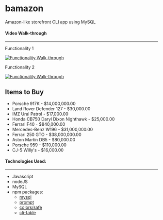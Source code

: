 

# bamazon
Amazon-like storefront CLI app using MySQL

#### Video Walk-through
***

Functionality 1

[![Functionality Walk-through](http://img.youtube.com/vi/Irj-nSaiJEw/maxresdefault.jpg)](http://www.youtube.com/watch?v=Irj-nSaiJEw)

Functionality 2

[![Functionality Walk-through](http://img.youtube.com/vi/3mEGbFjNtPo/maxresdefault.jpg)](http://www.youtube.com/watch?v=3mEGbFjNtPo)



## Items to Buy
* Porsche 917K - $14,000,000.00
* Land Rover Defender 127 - $30,000.00
* IMZ Ural Patrol - $17,000.00
* Honda CB750 Daryl Dixon Nighthawk - $25,000.00
* Ferrari F40 - $840,000.00
* Mercedes-Benz W196 - $31,000,000.00
* Ferrari 250 GTO - $38,000,000.00
* Aston Martin DB5 - $80,000.00
* Porsche 959 - $110,000.00
* CJ-5 Willy's - $16,000.00




#### Technologies Used:
***

* Javascript
* nodeJS
* MySQL
* npm packages:
	- [mysql](https://github.com/felixge/node-mysql)
	- [prompt](https://github.com/flatiron/prompt)
	- [colors/safe](https://github.com/Marak/colors.js)
	- [cli-table](https://github.com/Automattic/cli-table)

